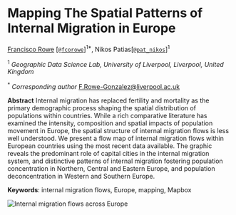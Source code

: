 # Mapping The Spatial Patterns of Internal Migration in Europe

[Francisco Rowe](http://www.franciscorowe.com) [[`@fcorowe`](http://twitter.com/fcorowe)]<sup>1*</sup>, Nikos Patias[[`@pat_nikos`](https://twitter.com/pat_nikos)]<sup>1</sup>

<sup>1</sup> *Geographic Data Science Lab, University of Liverpool, Liverpool, United Kingdom*

<sup>*</sup> *Corresponding author*
F.Rowe-Gonzalez@liverpool.ac.uk

**Abstract**
Internal migration has replaced fertility and mortality as the primary demographic process shaping the spatial distribution of populations within countries. While a rich comparative literature has examined the intensity, composition and spatial impacts of population movement in Europe, the spatial structure of internal migration flows is less well understood. We present a flow map of internal migration flows within European countries using the most recent data available. The graphic reveals the predominant role of capital cities in the internal migration system, and distinctive patterns of internal migration fostering population concentration in Northern, Central and Eastern Europe, and population deconcentration in Western and Southern Europe.

**Keywords**: internal migration flows, Europe, mapping, Mapbox

![Internal migration flows across Europe](fig/fig1.png)
